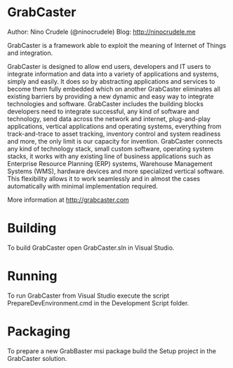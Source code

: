 # GrabCaster

Author: Nino Crudele (@ninocrudele)
Blog: http://ninocrudele.me

GrabCaster is a framework able to exploit the meaning of Internet of Things and integration.

GrabCaster is designed to allow end users, developers and IT users to integrate information and data into a variety of applications and systems, simply and easily. It does so by abstracting applications and services to become them fully embedded which on another GrabCaster eliminates all existing barriers by providing a new dynamic and easy way to integrate technologies and software. GrabCaster includes the building blocks developers need to integrate successful, any kind of software and technology, send data across the network and internet, plug-and-play applications, vertical applications and operating systems, everything from track-and-trace to asset tracking, inventory control and system readiness and more, the only limit is our capacity for invention. GrabCaster connects any kind of technology stack, small custom software, operating system stacks, it works with any existing line of business applications such as Enterprise Resource Planning (ERP) systems, Warehouse Management Systems (WMS), hardware devices and more specialized vertical software. This flexibility allows it to work seamlessly and in almost the cases automatically with minimal implementation required.

More information at http://grabcaster.com

# Building
To build GrabCaster open GrabCaster.sln in Visual Studio.

# Running
To run GrabCaster from Visual Studio execute the script PrepareDevEnvironment.cmd in the Development Script folder.

# Packaging
To prepare a new GrabBaster msi package build the Setup project in the GrabCaster solution.
